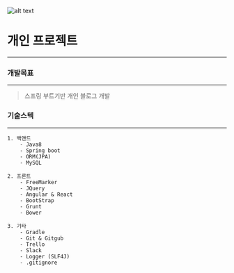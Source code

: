![alt text](https://github.com/soulduse/springboot-study/blob/master/art/icon.png)

# 개인 프로젝트
----

### 개발목표
----
> 스프링 부트기반 개인 블로그 개발

### 기술스텍
----

    1. 백앤드
        - Java8
        - Spring boot
        - ORM(JPA)
        - MySQL

    2. 프론트
        - FreeMarker
        - JQuery
        - Angular & React
        - BootStrap
        - Grunt
        - Bower
        
    3. 기타
        - Gradle
        - Git & Gitgub
        - Trello
        - Slack
        - Logger (SLF4J)
        - .gitignore